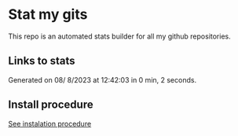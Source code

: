 # Stat my gits

This repo is an automated stats builder for all my github repositories.

## Links to stats


Generated on 08/ 8/2023 at 12:42:03 in 0 min, 2 seconds.

## Install procedure

[See instalation procedure](./src/install.md)
